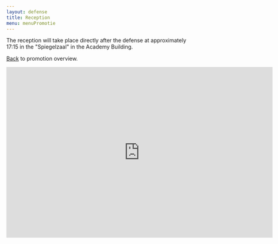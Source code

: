 ```yaml
---
layout: defense
title: Reception
menu: menuPromotie
---
```


The reception will take place directly after the defense at approximately 17:15 in the "Spiegelzaal" in the Academy Building.
  
[Back](/promotie) to promotion overview.

<iframe width="700" height="450" frameborder="0" scrolling="no" marginheight="0" marginwidth="0" src="http://maps.google.com/maps?f=q&amp;source=s_q&amp;hl=en&amp;geocode=&amp;q=Academiegebouw,+Broerstraat,+Binnenstad,+Groningen,+Netherlands&amp;aq=0&amp;sll=53.219263,6.562987&amp;sspn=0.01146,0.025041&amp;ie=UTF8&amp;hq=Academiegebouw,+Broerstraat,+Binnenstad,+Groningen,+Netherlands&amp;cid=9041698251548001870&amp;hnear=&amp;ll=53.223302,6.564159&amp;spn=0.023124,0.059996&amp;z=14&amp;iwloc=A&amp;output=embed"></iframe>
            




